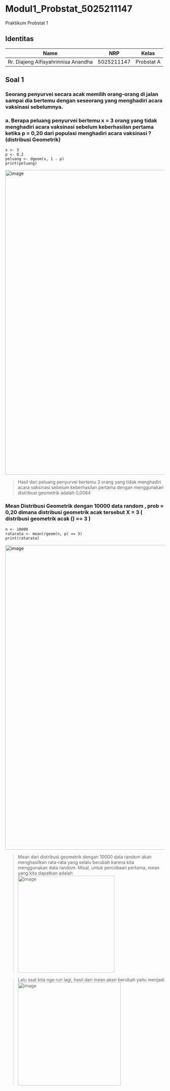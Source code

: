 # Modul1_Probstat_5025211147
Praktikum Probstat 1

## Identitas
| Name                                | NRP         | Kelas      |
| ---                                 | ---         | -----------|
| Rr. Diajeng Alfisyahrinnisa Anandha | 5025211147  | Probstat A |

## Soal 1
### Seorang penyurvei secara acak memilih orang-orang di jalan sampai dia bertemu dengan seseorang yang menghadiri acara vaksinasi sebelumnya.

### a. Berapa peluang penyurvei bertemu x = 3 orang yang tidak menghadiri acara vaksinasi  sebelum keberhasilan pertama ketika p = 0,20 dari populasi menghadiri acara vaksinasi ? (distribusi Geometrik)

```
x <- 3
p <- 0.2
peluang <- dgeom(x, 1 - p)
print(peluang)

```

<img width="960" alt="image" src="https://user-images.githubusercontent.com/91377782/195317538-4492b82f-2b45-46db-8281-7d1415c5ae2a.png">

> Hasil dari peluang penyurvei bertemu 3 orang yang tidak menghadiri acara vaksinasi sebelum keberhasilan pertama dengan menggunakan distribusi geometrik adalah 0,0064

### Mean Distribusi Geometrik dengan 10000 data random , prob = 0,20 dimana distribusi geometrik acak tersebut X = 3 ( distribusi geometrik acak () == 3 )

```
n <- 10000
ratarata <- mean(rgeom(n, p) == 3)
print(ratarata)

```

<img width="960" alt="image" src="https://user-images.githubusercontent.com/91377782/195319016-03d066d8-7f79-44fe-8c09-463fe745488d.png">

> Mean dari distribusi geometrik dengan 10000 data random akan menghasilkan rata-rata yang selalu berubah karena kita menggunakan data random. Misal, untuk percobaan pertama, mean yang kita dapatkan adalah
> <img width="305" alt="image" src="https://user-images.githubusercontent.com/91377782/195319720-0120107d-39cf-4a1e-adc7-c084cf889b32.png">

> Lalu saat kita nge run lagi, hasil dari mean akan berubah yaitu menjadi 
> <img width="325" alt="image" src="https://user-images.githubusercontent.com/91377782/195319646-9f39caa8-c1aa-4dd8-8066-ef1b836ff06f.png">




